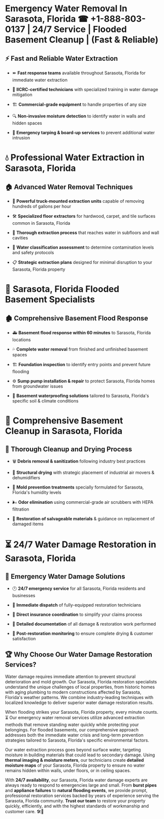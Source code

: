 # Emergency Water Removal In Sarasota, Florida ☎ +1-888-803-0137  | 24/7 Service | Flooded Basement Cleanup | (Fast & Reliable)  

## ⚡ Fast and Reliable Water Extraction  
- ⏩ **Fast response teams** available throughout Sarasota, Florida for immediate water extraction  
- 🏅 **IICRC-certified technicians** with specialized training in water damage mitigation  
- 🏗️ **Commercial-grade equipment** to handle properties of any size  
- 🔍 **Non-invasive moisture detection** to identify water in walls and hidden spaces  
- 🛑 **Emergency tarping & board-up services** to prevent additional water intrusion  

# 💧 Professional Water Extraction in Sarasota, Florida  

## 🏠 Advanced Water Removal Techniques  
- 🚛 **Powerful truck-mounted extraction units** capable of removing hundreds of gallons per hour  
- 🛠️ **Specialized floor extractors** for hardwood, carpet, and tile surfaces common in Sarasota, Florida  
- 📏 **Thorough extraction process** that reaches water in subfloors and wall cavities  
- 🧪 **Water classification assessment** to determine contamination levels and safety protocols  
- 📋 **Strategic extraction plans** designed for minimal disruption to your Sarasota, Florida property  

# 🌊 Sarasota, Florida Flooded Basement Specialists  

## 🏚️ Comprehensive Basement Flood Response  
- 🚑 **Basement flood response within 60 minutes** to Sarasota, Florida locations  
- 💦 **Complete water removal** from finished and unfinished basement spaces  
- 🏗️ **Foundation inspection** to identify entry points and prevent future flooding  
- ⚙️ **Sump pump installation & repair** to protect Sarasota, Florida homes from groundwater issues  
- 🌱 **Basement waterproofing solutions** tailored to Sarasota, Florida's specific soil & climate conditions  

# 🧹 Comprehensive Basement Cleanup in Sarasota, Florida  

## 🔄 Thorough Cleanup and Drying Process  
- 🗑️ **Debris removal & sanitization** following industry best practices  
- 💨 **Structural drying** with strategic placement of industrial air movers & dehumidifiers  
- 🦠 **Mold prevention treatments** specially formulated for Sarasota, Florida's humidity levels  
- 🌬️ **Odor elimination** using commercial-grade air scrubbers with HEPA filtration  
- 🔧 **Restoration of salvageable materials** & guidance on replacement of damaged items  

# ⏳ 24/7 Water Damage Restoration in Sarasota, Florida  

## 🚀 Emergency Water Damage Solutions  
- 🕛 **24/7 emergency service** for all Sarasota, Florida residents and businesses  
- 🚒 **Immediate dispatch** of fully-equipped restoration technicians  
- 🏦 **Direct insurance coordination** to simplify your claims process  
- 📜 **Detailed documentation** of all damage & restoration work performed  
- 🔎 **Post-restoration monitoring** to ensure complete drying & customer satisfaction  

## 🏆 Why Choose Our Water Damage Restoration Services?  
Water damage requires immediate attention to prevent structural deterioration and mold growth. Our Sarasota, Florida restoration specialists understand the unique challenges of local properties, from historic homes with aging plumbing to modern constructions affected by Sarasota, Florida's weather patterns. We combine industry-leading techniques with localized knowledge to deliver superior water damage restoration results.  

When flooding strikes your Sarasota, Florida property, every minute counts. ⏳ Our emergency water removal services utilize advanced extraction methods that remove standing water quickly while protecting your belongings. For flooded basements, our comprehensive approach addresses both the immediate water crisis and long-term prevention strategies tailored to Sarasota, Florida's specific environmental factors.  

Our water extraction process goes beyond surface water, targeting moisture in building materials that could lead to secondary damage. Using **thermal imaging & moisture meters**, our technicians create **detailed moisture maps** of your Sarasota, Florida property to ensure no water remains hidden within walls, under floors, or in ceiling spaces.  

With **24/7 availability**, our Sarasota, Florida water damage experts are always ready to respond to emergencies large and small. From **burst pipes** and **appliance failures** to **natural flooding events**, we provide prompt, professional restoration services backed by years of experience serving the Sarasota, Florida community. **Trust our team** to restore your property quickly, efficiently, and with the highest standards of workmanship and customer care. 🛠️💪  
